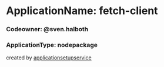 # __ApplicationName:__ fetch-client

### __Codeowner:__ @sven.halboth 

### __ApplicationType:__ nodepackage  


created by [applicationsetupservice](https://git.marcapo.com/marcapo/node-package-templates)  
